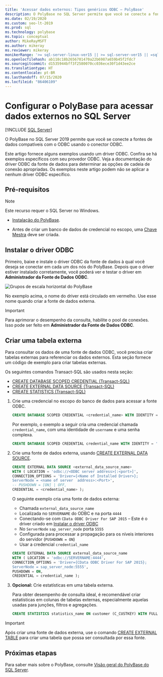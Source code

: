 ```yaml
---
title: 'Acessar dados externos: Tipos genéricos ODBC – PolyBase'
description: O PolyBase no SQL Server permite que você se conecte a fontes de dados compatíveis usando o conector ODBC. Instalar o driver ODBC e criar tabelas externas.
ms.date: 02/19/2020
ms.custom: seo-lt-2019
ms.prod: sql
ms.technology: polybase
ms.topic: conceptual
author: MikeRayMSFT
ms.author: mikeray
ms.reviewer: mikeray
monikerRange: '>= sql-server-linux-ver15 || >= sql-server-ver15 || =sqlallproducts-allversions'
ms.openlocfilehash: ab118c18b2656701470a22b6987a659b45f2fdc7
ms.sourcegitcommit: d1535944bff3f2580070cc036ece30f1d43ee2ce
ms.translationtype: HT
ms.contentlocale: pt-BR
ms.lasthandoff: 07/15/2020
ms.locfileid: "86406109"
---
```

# <a name="configure-polybase-to-access-external-data-in-sql-server"></a>Configurar o PolyBase para acessar dados externos no SQL Server

 [!INCLUDE [SQL Server](../../includes/applies-to-version/sqlserver.md)]

O PolyBase no SQL Server 2019 permite que você se conecte a fontes de dados compatíveis com o ODBC usando o conector ODBC.

Este artigo fornece alguns exemplos usando um driver ODBC. Confira se há exemplos específicos com seu provedor ODBC. Veja a documentação do driver ODBC da fonte de dados para determinar as opções de cadeia de conexão apropriadas. Os exemplos neste artigo podem não se aplicar a nenhum driver ODBC específico.

## <a name="prerequisites"></a>Pré-requisitos

>[!NOTE]
>Este recurso requer o SQL Server no Windows.

* [Instalação do PolyBase](polybase-installation.md).

* Antes de criar um banco de dados de credencial no escopo, uma [Chave Mestra](../../t-sql/statements/create-master-key-transact-sql.md) deve ser criada.

## <a name="install-the-odbc-driver"></a>Instalar o driver ODBC

Primeiro, baixe e instale o driver ODBC da fonte de dados à qual você deseja se conectar em cada um dos nós do PolyBase. Depois que o driver estiver instalado corretamente, você poderá ver e testar o driver em **Administrador da Fonte de Dados ODBC**.

![Grupos de escala horizontal do PolyBase](../../relational-databases/polybase/media/polybase-odbc-admin.png) 

No exemplo acima, o nome do driver está circulado em vermelho. Use esse nome quando criar a fonte de dados externa.

> [!IMPORTANT]
> Para aprimorar o desempenho da consulta, habilite o pool de conexões. Isso pode ser feito em **Administrador da Fonte de Dados ODBC**.

## <a name="create-an-external-table"></a>Criar uma tabela externa

Para consultar os dados de uma fonte de dados ODBC, você precisa criar tabelas externas para referenciar os dados externos. Esta seção fornece um código de exemplo para criar tabelas externas.

Os seguintes comandos Transact-SQL são usados nesta seção:

* [CREATE DATABASE SCOPED CREDENTIAL (Transact-SQL)](../../t-sql/statements/create-database-scoped-credential-transact-sql.md)
* [CREATE EXTERNAL DATA SOURCE (Transact-SQL)](../../t-sql/statements/create-external-data-source-transact-sql.md) 
* [CREATE STATISTICS (Transact-SQL)](../../t-sql/statements/create-statistics-transact-sql.md)

1. Crie uma credencial no escopo do banco de dados para acessar a fonte ODBC.

    ```sql
    CREATE DATABASE SCOPED CREDENTIAL <credential_name> WITH IDENTITY = '<username>', Secret = '<password>';
    ```

    Por exemplo, o exemplo a seguir cria uma credencial chamada `credential_name`, com uma identidade de `username` e uma senha complexa.

    ```sql
    CREATE DATABASE SCOPED CREDENTIAL credential_name WITH IDENTITY = 'username', Secret = 'BycA4ZjrE#*2W%!';
    ```

1. Crie uma fonte de dados externa, usando [CREATE EXTERNAL DATA SOURCE](../../t-sql/statements/create-external-data-source-transact-sql.md).

    ```sql
    CREATE EXTERNAL DATA SOURCE <external_data_source_name>
    WITH ( LOCATION = 'odbc://<ODBC server address>[:<port>]',
    CONNECTION_OPTIONS = 'Driver={<Name of Installed Driver>};
    ServerNode = <name of server  address>:<Port>',
    -- PUSHDOWN = [ON] | OFF,
    CREDENTIAL = <credential_name> );
    ```

    O seguinte exemplo cria uma fonte de dados externa:
    * Chamada `external_data_source_name`
    * Localizada no `SERVERNAME` do ODBC e na porta `4444`
    * Conectando-se com `CData ODBC Driver For SAP 2015` – Este é o driver criado em [Instalar o driver ODBC](#install-the-odbc-driver)
    * No `ServerNode` `sap_server_node` porta `5555`
    * Configurada para processar a propagação para os níveis interiores do servidor (`PUSHDOWN = ON`)
    * Usar a credencial `credential_name`

    ```sql
    CREATE EXTERNAL DATA SOURCE external_data_source_name
    WITH ( LOCATION = 'odbc://SERVERNAME:4444',
    CONNECTION_OPTIONS = 'Driver={CData ODBC Driver For SAP 2015};
    ServerNode = sap_server_node:5555',
    PUSHDOWN = ON,
    CREDENTIAL = credential_name );
    ```

1. **Opcional:** Crie estatísticas em uma tabela externa.

    Para obter desempenho de consulta ideal, é recomendável criar estatísticas em colunas de tabelas externas, especialmente aquelas usadas para junções, filtros e agregações.

    ```sql
    CREATE STATISTICS statistics_name ON customer (C_CUSTKEY) WITH FULLSCAN; 
    ```

>[!IMPORTANT]
>Após criar uma fonte de dados externa, use o comando [CREATE EXTERNAL TABLE](../../t-sql/statements/create-external-table-transact-sql.md) para criar uma tabela que possa ser consultada por essa fonte.

## <a name="next-steps"></a>Próximas etapas

Para saber mais sobre o PolyBase, consulte [Visão geral do PolyBase do SQL Server](polybase-guide.md).
